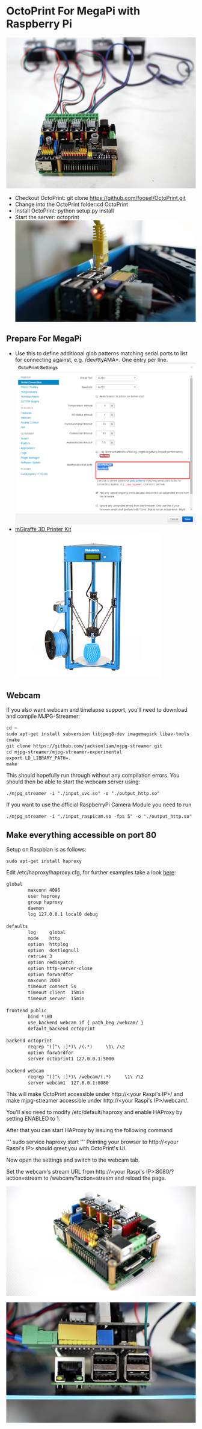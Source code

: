 # OctoPrint For MegaPi with Raspberry Pi
![image](https://github.com/xeecos/OctoPrintForRpi/raw/master/images/4.jpg)
 * Checkout OctoPrint: git clone https://github.com/foosel/OctoPrint.git
 * Change into the OctoPrint folder:cd OctoPrint
 * Install OctoPrint: python setup.py install
 * Start the server: octoprint
  ![image](https://github.com/xeecos/OctoPrintForRpi/raw/master/images/2.jpg)
 
## Prepare For MegaPi
 * Use this to define additional glob patterns matching serial ports to list for connecting against, e.g. /dev/ttyAMA*. One entry per line.
 ![image](https://github.com/xeecos/OctoPrintForRpi/raw/master/images/1.jpg)
 * [mGiraffe 3D Printer Kit](http://www.makeblock.cc/mgiraffe-3d-printer-kit)
 [![image](https://github.com/xeecos/OctoPrintForRpi/raw/master/images/6.jpg)](http://www.makeblock.cc/mgiraffe-3d-printer-kit/)
 
## Webcam

If you also want webcam and timelapse support, you'll need to download and compile MJPG-Streamer:
```
cd ~
sudo apt-get install subversion libjpeg8-dev imagemagick libav-tools cmake
git clone https://github.com/jacksonliam/mjpg-streamer.git
cd mjpg-streamer/mjpg-streamer-experimental
export LD_LIBRARY_PATH=.
make
```
This should hopefully run through without any compilation errors. You should then be able to start the webcam server using:
```
./mjpg_streamer -i "./input_uvc.so" -o "./output_http.so"
```
If you want to use the official RaspberryPi Camera Module you need to run
```
./mjpg_streamer -i "./input_raspicam.so -fps 5" -o "./output_http.so" 
```
## Make everything accessible on port 80
Setup on Raspbian is as follows:
```
sudo apt-get install haproxy
```
Edit /etc/haproxy/haproxy.cfg, for further examples take a look [here](https://github.com/foosel/OctoPrint/wiki/Reverse-proxy-configuration-examples#haproxy):
```
global
        maxconn 4096
        user haproxy
        group haproxy
        daemon
        log 127.0.0.1 local0 debug

defaults
        log     global
        mode    http
        option  httplog
        option  dontlognull
        retries 3
        option redispatch
        option http-server-close
        option forwardfor
        maxconn 2000
        timeout connect 5s
        timeout client  15min
        timeout server  15min

frontend public
        bind *:80
        use_backend webcam if { path_beg /webcam/ }
        default_backend octoprint

backend octoprint
        reqrep ^([^\ :]*)\ /(.*)     \1\ /\2
        option forwardfor
        server octoprint1 127.0.0.1:5000

backend webcam
        reqrep ^([^\ :]*)\ /webcam/(.*)     \1\ /\2
        server webcam1  127.0.0.1:8080
```
This will make OctoPrint accessible under http://<your Raspi's IP>/ and make mjpg-streamer accessible under http://<your Raspi's IP>/webcam/.

You'll also need to modify /etc/default/haproxy and enable HAProxy by setting ENABLED to 1.

After that you can start HAProxy by issuing the following command

'''
sudo service haproxy start
'''
Pointing your browser to http://<your Raspi's IP> should greet you with OctoPrint's UI. 

Now open the settings and switch to the webcam tab. 

Set the webcam's stream URL from http://<your Raspi's IP>:8080/?action=stream to /webcam/?action=stream and reload the page.

![image](https://github.com/xeecos/OctoPrintForRpi/raw/master/images/5.jpg)

![image](https://github.com/xeecos/OctoPrintForRpi/raw/master/images/3.jpg)

